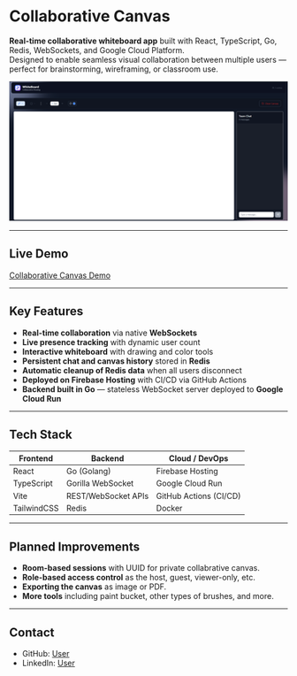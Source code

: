 # Collaborative Canvas

**Real-time collaborative whiteboard app** built with React, TypeScript, Go, Redis, WebSockets, and Google Cloud Platform.  
Designed to enable seamless visual collaboration between multiple users — perfect for brainstorming, wireframing, or classroom use.

![collab-canvas-preview](public/canvas_mainpage.png)

---

## Live Demo

 [Collaborative Canvas Demo](https://collaborative-canvas-25764.firebaseapp.com/)

---

##  Key Features

-  **Real-time collaboration** via native **WebSockets**
-  **Live presence tracking** with dynamic user count
-  **Interactive whiteboard** with drawing and color tools
-  **Persistent chat and canvas history** stored in **Redis**
-  **Automatic cleanup of Redis data** when all users disconnect
-  **Deployed on Firebase Hosting** with CI/CD via GitHub Actions
-  **Backend built in Go** — stateless WebSocket server deployed to **Google Cloud Run**

---

##  Tech Stack

| Frontend      | Backend             | Cloud / DevOps        |
|---------------|---------------------|-----------------------|
| React         | Go (Golang)         | Firebase Hosting      |
| TypeScript    | Gorilla WebSocket   | Google Cloud Run      |
| Vite          | REST/WebSocket APIs | GitHub Actions (CI/CD)|
| TailwindCSS   | Redis               | Docker                |

---

## Planned Improvements

- **Room-based sessions** with UUID for private collabrative canvas.
- **Role-based access control** as the host, guest, viewer-only, etc.
- **Exporting the canvas** as image or PDF.
- **More tools** including paint bucket, other types of brushes, and more.

---

## Contact

- GitHub: [User](https://github.com/QudahM)
- LinkedIn: [User](https://www.linkedin.com/in/qudahm/)
